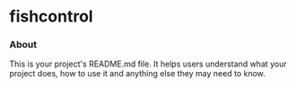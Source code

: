 fishcontrol
===========

### About

This is your project's README.md file. It helps users understand what your
project does, how to use it and anything else they may need to know.
